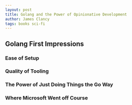```yaml
---
layout: post
title: Golang and the Power of Opinionative Development
author: James Clancy
tags: books sci-fi
---
```


## Golang First Impressions

### Ease of Setup

### Quality of Tooling

### The Power of Just Doing Things the Go Way

### Where Microsoft Went off Course

